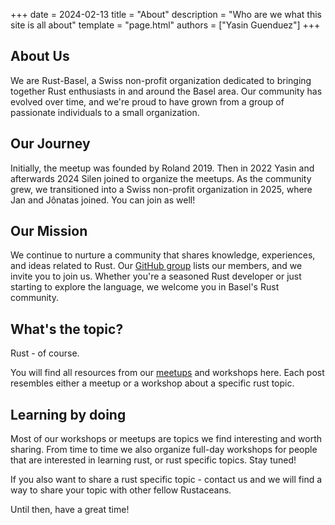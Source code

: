 +++
date = 2024-02-13
title = "About"
description = "Who are we what this site is all about"
template = "page.html"
authors = ["Yasin Guenduez"]
+++

## About Us

We are Rust-Basel, a Swiss non-profit organization dedicated to bringing together Rust enthusiasts in and around the Basel area. Our community has evolved over time, and we're proud to have grown from a group of passionate individuals to a small organization.

## Our Journey

Initially, the meetup was founded by Roland 2019. Then in 2022 Yasin and afterwards 2024 Silen joined to organize the meetups. As the community grew, we transitioned into a Swiss non-profit organization in 2025, where Jan and Jônatas joined. You can join as well!

## Our Mission

We continue to nurture a community that shares knowledge, experiences, and ideas related to Rust. Our [GitHub group](https://github.com/rust-basel) lists our members, and we invite you to join us. Whether you're a seasoned Rust developer or just starting to explore the language, we welcome you in Basel's Rust community.

## What's the topic?
Rust - of course.

You will find all resources from our [meetups](https://www.meetup.com/de-DE/rust-basel/) and workshops here. Each post resembles either a meetup or a workshop about a specific rust topic.

## Learning by doing
Most of our workshops or meetups are topics we find interesting and worth sharing.
From time to time we also organize full-day workshops for people that are interested in learning rust, or rust specific topics. Stay tuned!

If you also want to share a rust specific topic - contact us and we will find a way to share your topic with other fellow Rustaceans.

Until then, have a great time!
